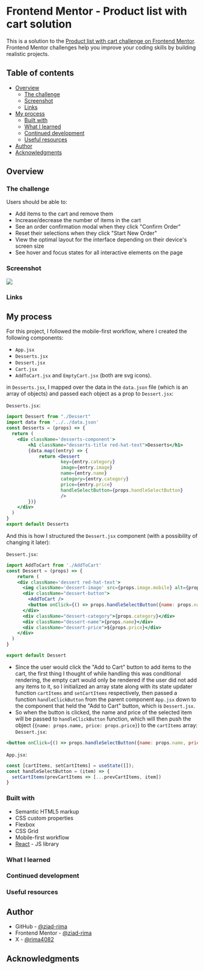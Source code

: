 # Frontend Mentor - Product list with cart solution

This is a solution to the [Product list with cart challenge on Frontend Mentor](https://www.frontendmentor.io/challenges/product-list-with-cart-5MmqLVAp_d). Frontend Mentor challenges help you improve your coding skills by building realistic projects. 

## Table of contents

- [Overview](#overview)
  - [The challenge](#the-challenge)
  - [Screenshot](#screenshot)
  - [Links](#links)
- [My process](#my-process)
  - [Built with](#built-with)
  - [What I learned](#what-i-learned)
  - [Continued development](#continued-development)
  - [Useful resources](#useful-resources)
- [Author](#author)
- [Acknowledgments](#acknowledgments)


## Overview

### The challenge

Users should be able to:

- Add items to the cart and remove them
- Increase/decrease the number of items in the cart
- See an order confirmation modal when they click "Confirm Order"
- Reset their selections when they click "Start New Order"
- View the optimal layout for the interface depending on their device's screen size
- See hover and focus states for all interactive elements on the page

### Screenshot

![](./screenshot.jpg)


### Links

## My process

For this project, I followed the mobile-first workflow, where I created the following components:
- `App.jsx`
- `Desserts.jsx`
- `Dessert.jsx`
- `Cart.jsx`
- `AddToCart.jsx` and `EmptyCart.jsx` (both are svg icons).

in `Desserts.jsx`, I mapped over the data in the `data.json` file (which is an array of objects) and passed each object as a prop to `Dessert.jsx`:

`Desserts.jsx`:
```jsx
import Dessert from "./Dessert"
import data from '../../data.json'
const Desserts = (props) => {
  return (
    <div className='desserts-component'>
        <h1 className="desserts-title red-hat-text">Desserts</h1>
        {data.map((entry) => {
            return <Dessert 
                    key={entry.category} 
                    image={entry.image}
                    name={entry.name}
                    category={entry.category}
                    price={entry.price}
                    handleSelectButton={props.handleSelectButton}
                    />
        })}
    </div>
  )
}
export default Desserts
```
And this is how I structured the `Dessert.jsx` component (with a possibility of changing it later):

`Dessert.jsx`:
```jsx
import AddToCart from './AddToCart'
const Dessert = (props) => {
    return (
    <div className='dessert red-hat-text'>
      <img className='dessert-image' src={props.image.mobile} alt={props.name} />
      <div className="dessert-button">
        <AddToCart />
        <button onClick={() => props.handleSelectButton({name: props.name, price: props.price})} className='add-to-cart-btn'>Add to Cart</button>
      </div>
      <div className="dessert-category">{props.category}</div>
      <div className="dessert-name">{props.name}</div>
      <div className="dessert-price">${props.price}</div>
    </div>
  )
}

export default Dessert 

```

- Since the user would click the "Add to Cart" button to add items to the cart, the first thing I thought of while handling this was conditional rendering, the empty cart would only be rendered if the user did not add any items to it, so I initialized an array state along with its state updater function `cartItems` and `setCartItems` respectively, then passed a function `handleClickButton` from the parent component `App.jsx` down to the component that held the "Add to Cart" button, which is `Dessert.jsx`. 
- So when the button is clicked, the name and price of the selected item will be passed to `handleClickButton` function, which will then push the object (`{name: props.name, price: props.price}`) to the `cartItems` array:
`Dessert.jsx`:
```jsx
<button onClick={() => props.handleSelectButton({name: props.name, price: props.price})} className='add-to-cart-btn'>Add to Cart</button>
```
`App.jsx`:
```jsx
const [cartItems, setCartItems] = useState([]);
const handleSelectButton = (item) => {
  setCartItems(prevCartItems => [...prevCartItems, item])
}
```
### Built with

- Semantic HTML5 markup
- CSS custom properties
- Flexbox
- CSS Grid
- Mobile-first workflow
- [React](https://reactjs.org/) - JS library

### What I learned


### Continued development


### Useful resources

## Author

- GitHub - [@ziad-rima](https://github.com/ziad-rima)
- Frontend Mentor - [@ziad-rima](https://www.frontendmentor.io/profile/ziad-rima)
- X - [@rima4082](https://x.com/rima4082)

## Acknowledgments

